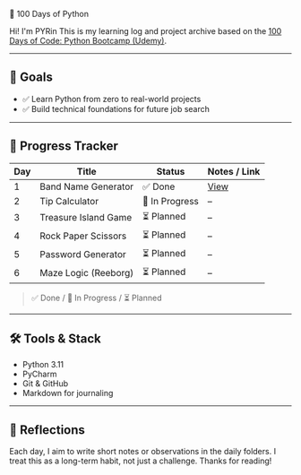 🐍 100 Days of Python

Hi! I'm PYRin This is my learning log and project archive based on the [100 Days of Code: Python Bootcamp (Udemy)](https://www.udemy.com/course/100-days-of-code/).

---

## 🎯 Goals

* ✅ Learn Python from zero to real-world projects
* ✅ Build technical foundations for future job search

---

## 📅 Progress Tracker

| Day | Title                | Status         | Notes / Link              |
| --- | -------------------- | -------------- | ------------------------- |
| 1   | Band Name Generator  | ✅ Done         | [View](./day1/README.md) |
| 2   | Tip Calculator       | 🚧 In Progress | –                         |
| 3   | Treasure Island Game | ⏳ Planned      | –                         |
| 4   | Rock Paper Scissors  | ⏳ Planned      | –                         |
| 5   | Password Generator   | ⏳ Planned      | –                         |
| 6   | Maze Logic (Reeborg) | ⏳ Planned      | –                         |

> ✅ Done / 🚧 In Progress / ⏳ Planned

---

## 🛠️ Tools & Stack

* Python 3.11
* PyCharm
* Git & GitHub
* Markdown for journaling

---

## 🧠 Reflections

Each day, I aim to write short notes or observations in the daily folders.
I treat this as a long-term habit, not just a challenge. Thanks for reading!
